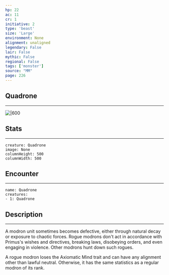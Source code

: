 ```yaml
---
hp: 22
ac: 11
cr: 1
initiative: 2
type: 'beast'    
size: 'Large'
environment: None
alignment: unaligned
legendary: False
lair: False
mythic: False
regional: False
tags: ['monster']
source: "MM"
page: 226
---
```


## Quadrone
---

![|600](D:/Program%20Files/5e.tools/img/bestiary/MM/Quadrone.jpg)

## Stats
---

```statblock
creature: Quadrone
image: None
columnHeight: 500
columnWidth: 500
```

## Encounter
---

```encounter-table
name: Quadrone
creatures:
- 1: Quadrone
```

## Description
---


A modron unit sometimes becomes defective, either through natural decay or exposure to chaotic forces. Rogue modrons don't act in accordance with Primus's wishes and directives, breaking laws, disobeying orders, and even engaging in violence. Other modrons hunt down such rogues.

A rogue modron loses the Axiomatic Mind trait and can have any alignment other than lawful neutral. Otherwise, it has the same statistics as a regular modron of its rank.




